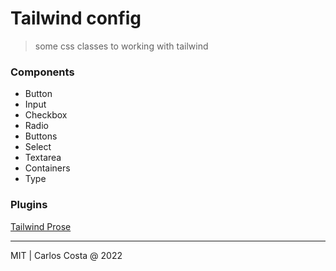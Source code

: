# Tailwind config

> some css classes to working with tailwind

### Components

- Button
- Input
- Checkbox
- Radio
- Buttons
- Select
- Textarea
- Containers
- Type

### Plugins

[Tailwind Prose](https://tailwindcss.com/docs/typography-plugin)

---

MIT | Carlos Costa @ 2022
